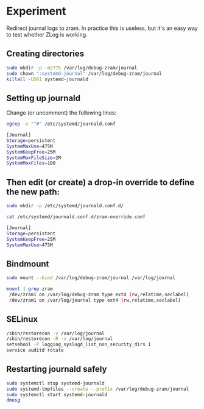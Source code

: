 # Experiment

Redirect journal logs to zram. In practice this is useless, but it's an easy way to test whether ZLog is working.


## Creating directories

```bash
sudo mkdir -p -m2775 /var/log/debug-zram/journal
sudo chown ":systemd-journal" /var/log/debug-zram/journal
killall -USR1 systemd-journald
```


## Setting up journald

Change (or uncomment) the following lines:

```bash
egrep -v "^#" /etc/systemd/journald.conf

[Journal]
Storage=persistent
SystemMaxUse=475M
SystemKeepFree=25M
SystemMaxFileSize=2M
SystemMaxFiles=100
```


## Then edit (or create) a drop-in override to define the new path:

```bash
sudo mkdir -p /etc/systemd/journald.conf.d/

cat /etc/systemd/journald.conf.d/zram-override.conf

[Journal]
Storage=persistent
SystemKeepFree=25M
SystemMaxUse=475M
```


## Bindmount

```bash
sudo mount --bind /var/log/debug-zram/journal /var/log/journal

mount | grep zram
 /dev/zram1 on /var/log/debug-zram type ext4 (rw,relatime,seclabel)
 /dev/zram1 on /var/log/journal type ext4 (rw,relatime,seclabel)
```


## SELinux

```bash
/sbin/restorecon -v /var/log/journal
/sbin/restorecon -R -v /var/log/journal
setsebool -P logging_syslogd_list_non_security_dirs 1
service auditd rotate
```


## Restarting journald safely

```bash
sudo systemctl stop systemd-journald
sudo systemd-tmpfiles --create --prefix /var/log/debug-zram/journal
sudo systemctl start systemd-journald
dmesg
```